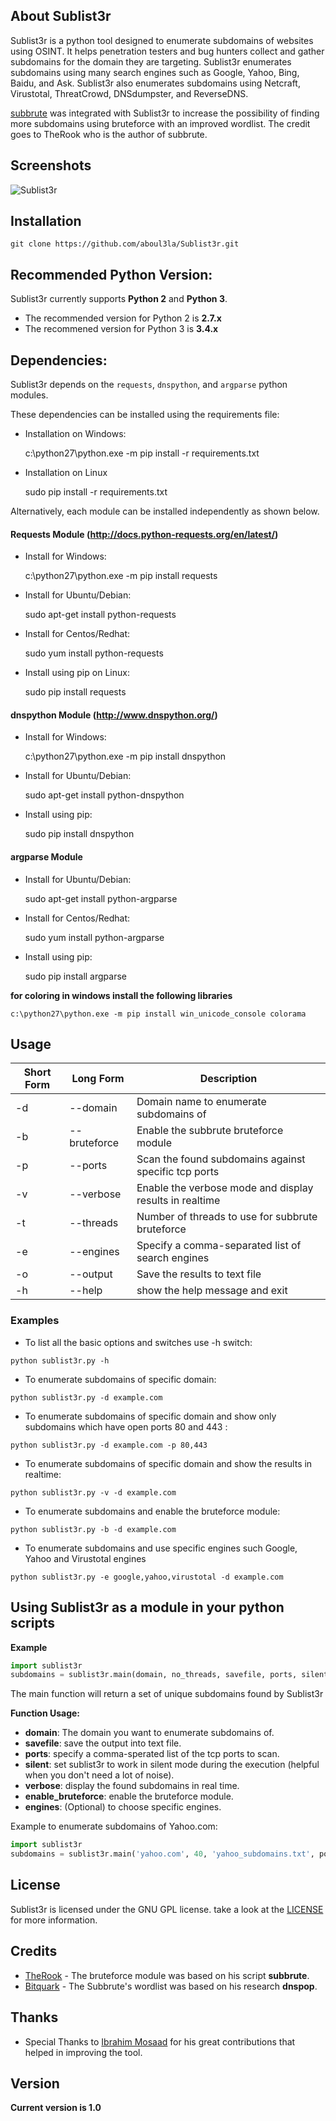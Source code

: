 ## About Sublist3r

Sublist3r is a python tool designed to enumerate subdomains of websites using OSINT. It helps penetration testers and bug hunters collect and gather subdomains for the domain they are targeting. Sublist3r enumerates subdomains using many search engines such as Google, Yahoo, Bing, Baidu, and Ask. Sublist3r also enumerates subdomains using Netcraft, Virustotal, ThreatCrowd, DNSdumpster, and ReverseDNS.

[subbrute](https://github.com/TheRook/subbrute) was integrated with Sublist3r to increase the possibility of finding more subdomains using bruteforce with an improved wordlist. The credit goes to TheRook who is the author of subbrute.

## Screenshots

![Sublist3r](http://www.secgeek.net/images/Sublist3r.png "Sublist3r in action")

## Installation

    git clone https://github.com/aboul3la/Sublist3r.git

## Recommended Python Version:

Sublist3r currently supports **Python 2** and **Python 3**.

-   The recommended version for Python 2 is **2.7.x**
-   The recommened version for Python 3 is **3.4.x**

## Dependencies:

Sublist3r depends on the `requests`, `dnspython`, and `argparse` python modules.

These dependencies can be installed using the requirements file:

-   Installation on Windows:


    c:\python27\python.exe -m pip install -r requirements.txt

-   Installation on Linux


    sudo pip install -r requirements.txt

Alternatively, each module can be installed independently as shown below.

#### Requests Module (<http://docs.python-requests.org/en/latest/>)

-   Install for Windows:


    c:\python27\python.exe -m pip install requests

-   Install for Ubuntu/Debian:


    sudo apt-get install python-requests

-   Install for Centos/Redhat:


    sudo yum install python-requests

-   Install using pip on Linux:


    sudo pip install requests

#### dnspython Module (<http://www.dnspython.org/>)

-   Install for Windows:


    c:\python27\python.exe -m pip install dnspython

-   Install for Ubuntu/Debian:


    sudo apt-get install python-dnspython

-   Install using pip:


    sudo pip install dnspython

#### argparse Module

-   Install for Ubuntu/Debian:


    sudo apt-get install python-argparse

-   Install for Centos/Redhat:


    sudo yum install python-argparse

-   Install using pip:


    sudo pip install argparse

**for coloring in windows install the following libraries**

    c:\python27\python.exe -m pip install win_unicode_console colorama

## Usage

| Short Form | Long Form    | Description                                             |
| ---------- | ------------ | ------------------------------------------------------- |
| -d         | --domain     | Domain name to enumerate subdomains of                  |
| -b         | --bruteforce | Enable the subbrute bruteforce module                   |
| -p         | --ports      | Scan the found subdomains against specific tcp ports    |
| -v         | --verbose    | Enable the verbose mode and display results in realtime |
| -t         | --threads    | Number of threads to use for subbrute bruteforce        |
| -e         | --engines    | Specify a comma-separated list of search engines        |
| -o         | --output     | Save the results to text file                           |
| -h         | --help       | show the help message and exit                          |

### Examples

-   To list all the basic options and switches use -h switch:

`python sublist3r.py -h`

-   To enumerate subdomains of specific domain:

`python sublist3r.py -d example.com`

-   To enumerate subdomains of specific domain and show only subdomains which have open ports 80 and 443 :

`python sublist3r.py -d example.com -p 80,443`

-   To enumerate subdomains of specific domain and show the results in realtime:

`python sublist3r.py -v -d example.com`

-   To enumerate subdomains and enable the bruteforce module:

`python sublist3r.py -b -d example.com`

-   To enumerate subdomains and use specific engines such Google, Yahoo and Virustotal engines

`python sublist3r.py -e google,yahoo,virustotal -d example.com`

## Using Sublist3r as a module in your python scripts

**Example**

```python
import sublist3r
subdomains = sublist3r.main(domain, no_threads, savefile, ports, silent, verbose, enable_bruteforce, engines)
```

The main function will return a set of unique subdomains found by Sublist3r

**Function Usage:**

-   **domain**: The domain you want to enumerate subdomains of.
-   **savefile**: save the output into text file.
-   **ports**: specify a comma-sperated list of the tcp ports to scan.
-   **silent**: set sublist3r to work in silent mode during the execution (helpful when you don't need a lot of noise).
-   **verbose**: display the found subdomains in real time.
-   **enable_bruteforce**: enable the bruteforce module.
-   **engines**: (Optional) to choose specific engines.

Example to enumerate subdomains of Yahoo.com:

```python
import sublist3r
subdomains = sublist3r.main('yahoo.com', 40, 'yahoo_subdomains.txt', ports= None, silent=False, verbose= False, enable_bruteforce= False, engines=None)
```

## License

Sublist3r is licensed under the GNU GPL license. take a look at the [LICENSE](https://github.com/aboul3la/Sublist3r/blob/master/LICENSE) for more information.

## Credits

-   [TheRook](https://github.com/TheRook) - The bruteforce module was based on his script **subbrute**.
-   [Bitquark](https://github.com/bitquark) - The Subbrute's wordlist was based on his research **dnspop**.

## Thanks

-   Special Thanks to [Ibrahim Mosaad](https://twitter.com/ibrahim_mosaad) for his great contributions that helped in improving the tool.

## Version

**Current version is 1.0**
